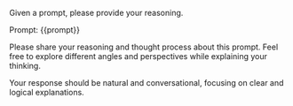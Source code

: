 Given a prompt, please provide your reasoning.

Prompt: {{prompt}}

Please share your reasoning and thought process about this prompt. Feel free to explore different angles and perspectives while explaining your thinking.

Your response should be natural and conversational, focusing on clear and logical explanations.


